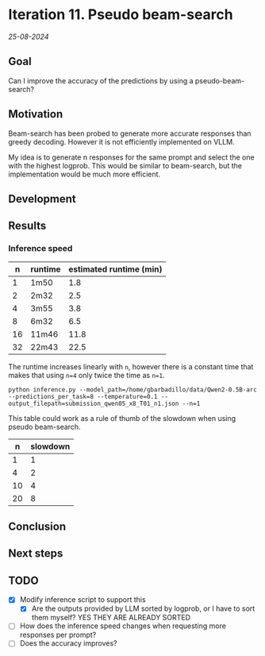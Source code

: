 # Iteration 11. Pseudo beam-search

_25-08-2024_

## Goal

Can I improve the accuracy of the predictions by using a pseudo-beam-search?

## Motivation

Beam-search has been probed to generate more accurate responses than greedy decoding.
However it is not efficiently implemented on VLLM.

My idea is to generate n responses for the same prompt and select the one with the highest
logprob. This would be similar to beam-search, but the implementation would be much more efficient.

## Development

## Results

### Inference speed

| n  | runtime | estimated runtime (min) |
|----|---------|-------------------------|
| 1  | 1m50    | 1.8                     |
| 2  | 2m32    | 2.5                     |
| 4  | 3m55    | 3.8                     |
| 8  | 6m32    | 6.5                     |
| 16 | 11m46   | 11.8                    |
| 32 | 22m43   | 22.5                    |

The runtime increases linearly with `n`, however there is a constant time that makes that using `n=4` only twice the time as `n=1`.

```
python inference.py --model_path=/home/gbarbadillo/data/Qwen2-0.5B-arc --predictions_per_task=8 --temperature=0.1 --output_filepath=submission_qwen05_x8_T01_n1.json --n=1
```

This table could work as a rule of thumb of the slowdown when using pseudo beam-search.

| n  | slowdown |
|----|----------|
| 1  | 1        |
| 4  | 2        |
| 10 | 4        |
| 20 | 8        |

## Conclusion

## Next steps

## TODO

- [x] Modify inference script to support this
  - [x] Are the outputs provided by LLM sorted by logprob, or I have to sort them myself? YES THEY ARE ALREADY SORTED
- [ ] How does the inference speed changes when requesting more responses per prompt?
- [ ] Does the accuracy improves?
